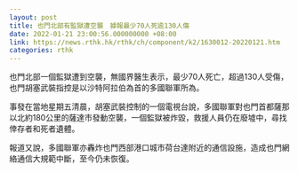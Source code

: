 ```yaml
---
layout: post
title: 也門北部有監獄遭空襲　據報最少70人死逾130人傷
date: 2022-01-21 23:00:56.000000000 +08:00
link: https://news.rthk.hk/rthk/ch/component/k2/1630012-20220121.htm
categories: rthk
---
```


也門北部一個監獄遭到空襲，無國界醫生表示，最少70人死亡，超過130人受傷，也門胡塞武裝指控是以沙特阿拉伯為首的多國聯軍所為。

事發在當地星期五清晨，胡塞武裝控制的一個電視台說，多國聯軍對也門首都薩那以北約180公里的薩達市發動空襲，一個監獄被炸毀，救援人員仍在廢墟中，尋找倖存者和死者遺體。

報道又說，多國聯軍亦轟炸也門西部港口城市荷台達附近的通信設施，造成也門網絡通信大規範中斷，至今仍未恢復。

